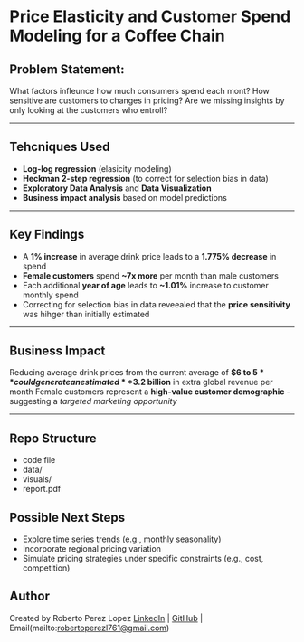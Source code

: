 # Price Elasticity and Customer Spend Modeling for a Coffee Chain

## Problem Statement:
What factors infleunce how much consumers spend each mont? How sensitive are customers to changes in pricing?
Are we missing insights by only looking at the customers who entroll?

---

## Tehcniques Used
- **Log-log regression** (elasicity modeling)
- **Heckman 2-step regression** (to correct for selection bias in data)
- **Exploratory Data Analysis** and **Data Visualization**
- **Business impact analysis** based on model predictions

---

## Key Findings
- A **1% increase** in average drink price leads to a **1.775% decrease** in spend
- **Female customers** spend **~7x more** per month than male customers
- Each additional **year of age** leads to **~1.01%** increase to customer monthly spend
- Correcting for selection bias in data reveealed that the **price sensitivity** was hihger than initially estimated

--- 

## Business Impact
Reducing average drink prices from the current average of **$6 to $5** could generate an estimated **$3.2 billion** in extra global revenue per month
Female customers represent a **high-value customer demographic** - suggesting a *targeted marketing opportunity*

---

## Repo Structure
- code file
- data/
- visuals/
- report.pdf

## Possible Next Steps
- Explore time series trends (e.g., monthly seasonality)
- Incorporate regional pricing variation
- Simulate pricing strategies under specific constraints (e.g., cost, competition)

## Author
Created by Roberto Perez Lopez
[LinkedIn](https://www.linkedin.com/in/roberto-perezl/) | [GitHub](https://github.com/robertoperezl763/) | Email(mailto:robertoperezl761@gmail.com)
